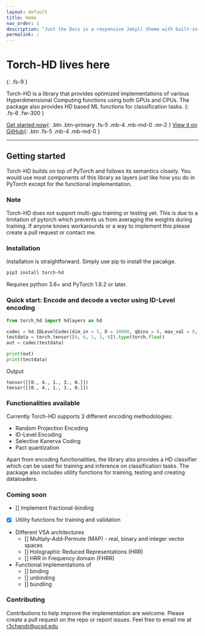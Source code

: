 ```yaml
---
layout: default
title: Home
nav_order: 1
description: "Just the Docs is a responsive Jekyll theme with built-in search that is easily customizable and hosted on GitHub Pages."
permalink: /
---
```


# Torch-HD lives here
{: .fs-9 }

Torch-HD is a library that provides optimized implementations of
various Hyperdimensional Computing functions using both GPUs and CPUs.
The package also provides HD based ML functions for classification tasks.
{: .fs-6 .fw-300 }

[Get started now](#getting-started){: .btn .btn-primary .fs-5 .mb-4 .mb-md-0 .mr-2 } [View it on GitHub](https://github.com/rishikanthc/torch-hd){: .btn .fs-5 .mb-4 .mb-md-0 }

---

## Getting started
Torch-HD builds on top of PyTorch and follows its semantics closely. You would use most components
of this library as layers just like how you do in PyTorch except for the functional implementation.


### Note
Torch-HD does not support multi-gpu training or testing yet. This is due to a limitation
of pytorch which prevents us from averaging the weights during training. If anyone
knows workarounds or a way to implement this please create a pull request or contact me.

### Installation 

Installation is straightforward. Simply use pip to install the pacakge.
```bash
pip3 install torch-hd
```
Requires python 3.6+ and PyTorch 1.8.2 or later.

### Quick start: Encode and decode a vector using ID-Level encoding

```python
from torch_hd import hdlayers as hd

codec = hd.IDLevelCodec(dim_in = 5, D = 10000, qbins = 8, max_val = 8, min_val = 0)
testdata = torch.tensor([0, 4, 1, 3, 0]).type(torch.float)
out = codec(testdata)

print(out)
print(testdata)
```

Output
```
tensor([[0., 4., 1., 3., 0.]])
tensor([[0., 4., 1., 3., 0.]])
```

### Functionalities available

Currently Torch-HD supports 3 different encoding methodologies:
- Random Projection Encoding
- ID-Level Encoding
- Selective Kanerva Coding
- Pact quantization

Apart from encoding functionalities, the library also provides a HD classifier which
can be used for training and inference on classification tasks.
The package also includes utility functions for training, testing and creating dataloaders.

### Coming soon
- [] Implement fractional-binding
- [x] Utility functions for training and validation
- Different VSA architectures
	- [] Multiply-Add-Permute (MAP) - real, binary and integer vector spaces
	- [] Holographic Reduced Representations (HRR)
	- [] HRR in Frequency domain (FHRR)
- Functional implementations of
	- [] binding
	- [] unbinding
	- [] bundling

### Contributing

Contributions to help improve the implementation are welcome. Please create a pull request on the repo or report issues.
Feel free to email me at [r3chandr@ucsd.edu](mailto:r3chandr@ucsd.edu)
